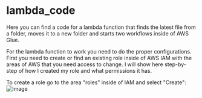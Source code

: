 # lambda_code
Here you can find a code for a lambda function that finds the latest file from a folder, moves it to a new folder and starts two workflows inside of AWS Glue.

For the lambda function to work you need to do the proper configurations. First you need to create or find an existing role inside of AWS IAM with the areas of AWS that you need access to change. I will show here step-by-step of how I created my role and what permissions it has.

To create a role go to the area "roles" inside of IAM and select "Create":
![image](https://user-images.githubusercontent.com/93729823/192641111-8fdcdffe-0ad1-43a9-8559-d1a565804559.png)


 
